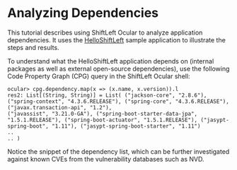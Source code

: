 # Analyzing Dependencies

This tutorial describes using ShiftLeft Ocular to analyze application dependencies. It uses the [HelloShiftLeft](../../introduction/helloshiftleft.md) sample application to illustrate the steps and results.

To understand what the HelloShiftLeft application depends on (internal packages as well as external open-source dependencies), use the following Code Property Graph (CPG) query in the ShiftLeft Ocular shell:

```
ocular> cpg.dependency.map(x => (x.name, x.version)).l
res2: List[(String, String)] = List( ("jackson-core", "2.8.6"),
("spring-context", "4.3.6.RELEASE"), ("spring-core", "4.3.6.RELEASE"), ("javax.transaction-api", "1.2"),
("javassist", "3.21.0-GA"), ("spring-boot-starter-data-jpa", "1.5.1.RELEASE"), ("spring-boot-actuator", "1.5.1.RELEASE"), ("jasypt-spring-boot", "1.11"), ("jasypt-spring-boot-starter", "1.11")
..
.. )
```

Notice the snippet of the dependency list, which can be further investigated against known CVEs from the vulnerability databases such as NVD.
